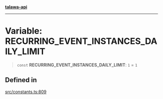 [**talawa-api**](../../README.md)

***

# Variable: RECURRING\_EVENT\_INSTANCES\_DAILY\_LIMIT

> `const` **RECURRING\_EVENT\_INSTANCES\_DAILY\_LIMIT**: `1` = `1`

## Defined in

[src/constants.ts:809](https://github.com/Suyash878/talawa-api/blob/f376d03c37e9acd046e7cc983947432c95f74442/src/constants.ts#L809)
